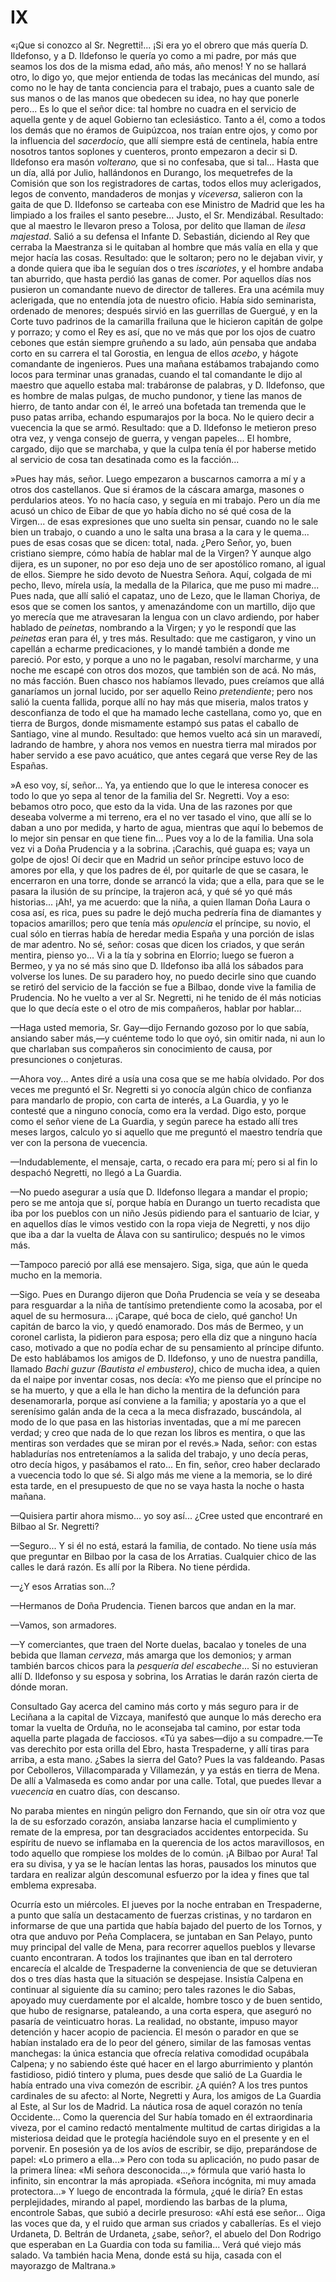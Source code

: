 # IX

«¡Que si conozco al Sr. Negretti!... ¡Si era yo el obrero que más quería D.
Ildefonso, y a D. Ildefonso le quería yo como a mi padre, por más que seamos
los dos de la misma edad, año más, año menos! Y no se hallará otro, lo digo yo,
que mejor entienda de todas las mecánicas del mundo, así como no le hay de
tanta conciencia para el trabajo, pues a cuanto sale de sus manos o de las
manos que obedecen su idea, no hay que ponerle pero... Es lo que el señor dice:
tal hombre no cuadra en el servicio de aquella gente y de aquel Gobierno tan
eclesiástico. Tanto a él, como a todos los demás que no éramos de Guipúzcoa,
nos traían entre ojos, y como por la influencia del *sacerdocio*, que allí
siempre está de centinela, había entre nosotros tantos soplones y cuenteros,
pronto empezaron a decir si D. Ildefonso era masón *volterano,* que si no
confesaba, que si tal... Hasta que un día, allá por Julio, hallándonos en
Durango, los mequetrefes de la Comisión que son los registradores de cartas,
todos ellos muy aclerigados, legos de convento, mandaderos de monjas
y *viceversa*, salieron con la gaita de que D. Ildefonso se carteaba con ese
Ministro de Madrid que les ha limpiado a los frailes el santo pesebre... Justo,
el Sr. Mendizábal. Resultado: que al maestro le llevaron preso a Tolosa, por
delito que llaman de *ilesa majestad*. Salió a su defensa el Infante D.
Sebastián, diciendo al Rey que cerraba la Maestranza si le quitaban al hombre
que más valía en ella y que mejor hacía las cosas. Resultado: que le soltaron;
pero no le dejaban vivir, y a donde quiera que iba le seguían dos o tres
*iscariotes*, y el hombre andaba tan aburrido, que hasta perdió las ganas de
comer. Por aquellos días nos pusieron un comandante nuevo de director de
talleres. Era una acémila muy aclerigada, que no entendía jota de nuestro
oficio. Había sido seminarista, ordenado de menores; después sirvió en las
guerrillas de Guergué, y en la Corte tuvo padrinos de la camarilla frailuna que
le hicieron capitán de golpe y porrazo; y como el Rey es así, que no ve más que
por los ojos de cuatro cebones que están siempre gruñendo a su lado, aún
pensaba que andaba corto en su carrera el tal Gorostia, en lengua de ellos
*acebo*, y hágote comandante de ingenieros. Pues una mañana estábamos
trabajando como locos para terminar unas granadas, cuando el tal comandante le
dijo al maestro que aquello estaba mal: trabáronse de palabras, y D. Ildefonso,
que es hombre de malas pulgas, de mucho pundonor, y tiene las manos de hierro,
de tanto andar con él, le arreó una bofetada tan tremenda que le puso patas
arriba, echando espumarajos por la boca. No le quiero decir a vuecencia la que
se armó. Resultado: que a D. Ildefonso le metieron preso otra vez, y venga
consejo de guerra, y vengan papeles... El hombre, cargado, dijo que se
marchaba, y que la culpa tenía él por haberse metido al servicio de cosa tan
desatinada como es la facción...

»Pues hay más, señor. Luego empezaron a buscarnos camorra a mí y a otros dos
castellanos. Que si éramos de la cáscara amarga, masones o perdularios ateos.
Yo no hacía caso, y seguía en mi trabajo. Pero un día me acusó un chico de
Eibar de que yo había dicho no sé qué cosa de la Virgen... de esas expresiones
que uno suelta sin pensar, cuando no le sale bien un trabajo, o cuando a uno le
salta una brasa a la cara y le quema... pues de esas cosas que se dicen: total,
nada. ¿Pero Señor, yo, buen cristiano siempre, cómo había de hablar mal de la
Virgen? Y aunque algo dijera, es un suponer, no por eso deja uno de ser
apostólico romano, al igual de ellos. Siempre he sido devoto de Nuestra Señora.
Aquí, colgada de mi pecho, llevo, mírela usía, la medalla de la Pilarica, que
me puso mi madre... Pues nada, que allí salió el capataz, uno de Lezo, que le
llaman Choriya, de esos que se comen los santos, y amenazándome con un
martillo, dijo que yo merecía que me atravesaran la lengua con un clavo
ardiendo, por haber hablado de *peinetas*, nombrando a la Virgen; y yo le
respondí que las *peinetas* eran para él, y tres más. Resultado: que me
castigaron, y vino un capellán a echarme predicaciones, y lo mandé también
a donde me pareció. Por esto, y porque a uno no le pagaban, resolví marcharme,
y una noche me escapé con otros dos mozos, que también son de acá. No más, no
más facción. Buen chasco nos habíamos llevado, pues creíamos que allá
ganaríamos un jornal lucido, por ser aquello Reino *pretendiente*; pero nos
salió la cuenta fallida, porque allí no hay más que miseria, malos tratos
y desconfianza de todo el que ha mamado leche castellana, como yo, que en
tierra de Burgos, donde mismamente estampó sus patas el caballo de Santiago,
vine al mundo. Resultado: que hemos vuelto acá sin un maravedí, ladrando de
hambre, y ahora nos vemos en nuestra tierra mal mirados por haber servido a ese
pavo acuático, que antes cegará que verse Rey de las Españas.

»A eso voy, sí, señor... Ya, ya entiendo que lo que le interesa conocer es todo
lo que yo sepa al tenor de la familia del Sr. Negretti. Voy a eso: bebamos otro
poco, que esto da la vida. Una de las razones por que deseaba volverme a mi
terreno, era el no ver tasado el vino, que allí se lo daban a uno por medida,
y harto de agua, mientras que aquí lo bebemos de lo mejor sin pensar en que
tiene fin... Pues voy a lo de la familia. Una sola vez vi a Doña Prudencia
y a la sobrina. ¡Carachis, qué guapa es; vaya un golpe de ojos! Oí decir que en
Madrid un señor príncipe estuvo loco de amores por ella, y que los padres de
él, por quitarle de que se casara, le encerraron en una torre, donde se arrancó
la vida; que a ella, para que se le pasara la ilusión de su príncipe, la
trajeron acá, y qué sé yo qué más historias... ¡Ah!, ya me acuerdo: que la
niña, a quien llaman Doña Laura o cosa así, es rica, pues su padre le dejó
mucha pedrería fina de diamantes y topacios amarillos; pero que tenía más
*opulencia* el príncipe, su novio, el cual sólo en tierras había de heredar
media España y una porción de islas de mar adentro. No sé, señor: cosas que
dicen los criados, y que serán mentira, pienso yo... Vi a la tía y sobrina en
Elorrio; luego se fueron a Bermeo, y ya no sé más sino que D. Ildefonso iba
allá los sábados para volverse los lunes. De su paradero hoy, no puedo decirle
sino que cuando se retiró del servicio de la facción se fue a Bilbao, donde
vive la familia de Prudencia. No he vuelto a ver al Sr. Negretti, ni he tenido
de él más noticias que lo que decía este o el otro de mis compañeros, hablar
por hablar...

—Haga usted memoria, Sr. Gay—dijo Fernando gozoso por lo que sabía, ansiando
saber más,—y cuénteme todo lo que oyó, sin omitir nada, ni aun lo que charlaban
sus compañeros sin conocimiento de causa, por presunciones o conjeturas.

—Ahora voy... Antes diré a usía una cosa que se me había olvidado. Por dos
veces me preguntó el Sr. Negretti si yo conocía algún chico de confianza para
mandarlo de propio, con carta de interés, a La Guardia, y yo le contesté que
a ninguno conocía, como era la verdad. Digo esto, porque como el señor viene de
La Guardia, y según parece ha estado allí tres meses largos, calculo yo si
aquello que me preguntó el maestro tendría que ver con la persona de vuecencia.

—Indudablemente, el mensaje, carta, o recado era para mí; pero si al fin lo
despachó Negretti, no llegó a La Guardia.

—No puedo asegurar a usía que D. Ildefonso llegara a mandar el propio; pero se
me antoja que sí, porque había en Durango un tuerto recadista que iba por los
pueblos con un niño Jesús pidiendo para el santuario de Iciar, y en aquellos
días le vimos vestido con la ropa vieja de Negretti, y nos dijo que iba a dar
la vuelta de Álava con su santirulico; después no le vimos más.

—Tampoco pareció por allá ese mensajero. Siga, siga, que aún le queda mucho en
la memoria.

—Sigo. Pues en Durango dijeron que Doña Prudencia se veía y se deseaba para
resguardar a la niña de tantísimo pretendiente como la acosaba, por el aquel de
su hermosura... ¡Carape, qué boca de cielo, qué gancho! Un capitán de barco la
vio, y quedó enamorado. Dos más de Bermeo, y un coronel carlista, la pidieron
para esposa; pero ella diz que a ninguno hacía caso, motivado a que no podía
echar de su pensamiento al príncipe difunto. De esto hablábamos los amigos de
D&period; Ildefonso, y uno de nuestra pandilla, llamado *Bachi guzur (Bautista
el embustero)*, chico de mucha idea, a quien da el naipe por inventar cosas,
nos decía: «Yo me pienso que el príncipe no se ha muerto, y que a ella le han
dicho la mentira de la defunción para desenamorarla, porque así conviene a la
familia; y apostaría yo a que el serenísimo galán anda de la ceca a la meca
disfrazado, buscándola, al modo de lo que pasa en las historias inventadas, que
a mí me parecen verdad; y creo que nada de lo que rezan los libros es mentira,
o que las mentiras son verdades que se miran por el revés.» Nada, señor: con
estas habladurías nos entreteníamos a la salida del trabajo, y uno decía peras,
otro decía higos, y pasábamos el rato... En fin, señor, creo haber declarado
a vuecencia todo lo que sé. Si algo más me viene a la memoria, se lo diré esta
tarde, en el presupuesto de que no se vaya hasta la noche o hasta mañana.

—Quisiera partir ahora mismo... yo soy así... ¿Cree usted que encontraré en
Bilbao al Sr. Negretti?

—Seguro... Y si él no está, estará la familia, de contado. No tiene usía más
que preguntar en Bilbao por la casa de los Arratias. Cualquier chico de las
calles le dará razón. Es allí por la Ribera. No tiene pérdida.

—¿Y esos Arratias son...?

—Hermanos de Doña Prudencia. Tienen barcos que andan en la mar.

—Vamos, son armadores.

—Y comerciantes, que traen del Norte duelas, bacalao y toneles de una bebida
que llaman *cerveza*, más amarga que los demonios; y arman también barcos
chicos para la *pesquería del escabeche*... Si no estuvieran allí D. Ildefonso
y su esposa y sobrina, los Arratias le darán razón cierta de dónde moran.

Consultado Gay acerca del camino más corto y más seguro para ir de Leciñana
a la capital de Vizcaya, manifestó que aunque lo más derecho era tomar la
vuelta de Orduña, no le aconsejaba tal camino, por estar toda aquella parte
plagada de facciosos. «Tú ya sabes—dijo a su compadre.—Te vas derechito por
esta orilla del Ebro, hasta Trespaderne, y allí tiras para arriba, a esta mano.
¿Sabes la sierra del Gato? Pues la vas faldeando. Pasas por Cebolleros,
Villacomparada y Villamezán, y ya estás en tierra de Mena. De allí a Valmaseda
es como andar por una calle. Total, que puedes llevar a *vuecencia* en cuatro
días, con descanso.

No paraba mientes en ningún peligro don Fernando, que sin oír otra voz que la
de su esforzado corazón, ansiaba lanzarse hacia el cumplimiento y remate de la
empresa, por tan desgraciados accidentes entorpecida. Su espíritu de nuevo se
inflamaba en la querencia de los actos maravillosos, en todo aquello que
rompiese los moldes de lo común. ¡A Bilbao por Aura! Tal era su divisa, y ya se
le hacían lentas las horas, pausados los minutos que tardara en realizar algún
descomunal esfuerzo por la idea y fines que tal emblema expresaba.

Ocurría esto un miércoles. El jueves por la noche entraban en Trespaderne,
a punto que salía un destacamento de fuerzas cristinas, y no tardaron en
informarse de que una partida que había bajado del puerto de los Tornos, y otra
que anduvo por Peña Complacera, se juntaban en San Pelayo, punto muy principal
del valle de Mena, para recorrer aquellos pueblos y llevarse cuanto
encontraran. A todos los trajinantes que iban en tal derrotero encarecía el
alcalde de Trespaderne la conveniencia de que se detuvieran dos o tres días
hasta que la situación se despejase. Insistía Calpena en continuar al siguiente
día su camino; pero tales razones le dio Sabas, apoyado muy cuerdamente por el
alcalde, hombre tosco y de buen sentido, que hubo de resignarse, pataleando,
a una corta espera, que aseguró no pasaría de veinticuatro horas. La realidad,
no obstante, impuso mayor detención y hacer acopio de paciencia. El mesón
o parador en que se habían instalado era de lo peor del género, similar de las
famosas ventas manchegas: la única estancia que ofrecía relativa comodidad
ocupábala Calpena; y no sabiendo éste qué hacer en el largo aburrimiento
y plantón fastidioso, pidió tintero y pluma, pues desde que salió de La Guardia
le había entrado una viva comezón de escribir. ¿A quién? A los tres puntos
cardinales de su afecto: al Norte, Negretti y Aura, los amigos de La Guardia al
Este, al Sur los de Madrid. La náutica rosa de aquel corazón no tenía
Occidente... Como la querencia del Sur había tomado en él extraordinaria
viveza, por el camino redactó mentalmente multitud de cartas dirigidas a la
misteriosa deidad que le protegía haciéndole suyo en el presente y en el
porvenir. En posesión ya de los avíos de escribir, se dijo, preparándose de
papel: «Lo primero a ella...» Pero con toda su aplicación, no pudo pasar de la
primera línea: «Mi señora desconocida...,» fórmula que varió hasta lo infinito,
sin encontrar la más apropiada. «Señora incógnita, mi muy amada protectora...»
Y luego de encontrada la fórmula, ¿qué le diría? En estas perplejidades,
mirando al papel, mordiendo las barbas de la pluma, encontrole Sabas, que subió
a decirle presuroso: «Ahí está ese señor... Oiga las voces que da, y el ruido
que arman sus criados y caballerías. Es el viejo Urdaneta, D. Beltrán de
Urdaneta, ¿sabe, señor?, el abuelo del Don Rodrigo que esperaban en La Guardia
con toda su familia... Verá qué viejo más salado. Va también hacia Mena, donde
está su hija, casada con el mayorazgo de Maltrana.»
